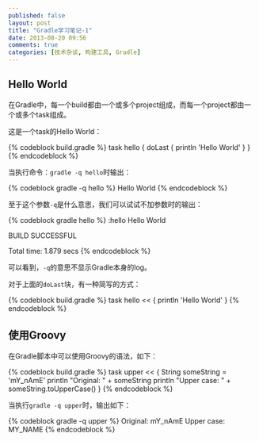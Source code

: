 ```yaml
---
published: false
layout: post
title: "Gradle学习笔记-1"
date: 2013-08-20 09:56
comments: true
categories: [技术杂谈, 构建工具, Gradle]
---
```


## Hello World

在Gradle中，每一个build都由一个或多个project组成，而每一个project都由一个或多个task组成。

这是一个task的Hello World：

{% codeblock build.gradle %}
task hello {
    doLast {
        println 'Hello World'
    }
}
{% endcodeblock %}

<!--more -->

当执行命令：`gradle -q hello`时输出：

{% codeblock gradle -q hello %}
Hello World
{% endcodeblock %}

至于这个参数`-q`是什么意思，我们可以试试不加参数时的输出：

{% codeblock gradle hello %}
:hello
Hello World

BUILD SUCCESSFUL

Total time: 1.879 secs
{% endcodeblock %}

可以看到，`-q`的意思不显示Gradle本身的log。

对于上面的`doLast`块，有一种简写的方式：

{% codeblock build.gradle %}
task hello << {
    println 'Hello World'
}
{% endcodeblock %}

## 使用Groovy

在Gradle脚本中可以使用Groovy的语法，如下：

{% codeblock build.gradle %}
task upper << {
    String someString = 'mY_nAmE'
    println "Original: " + someString
    println "Upper case: " + someString.toUpperCase()
}
{% endcodeblock %}

当执行`gradle -q upper`时，输出如下：

{% codeblock gradle -q upper %}
Original: mY_nAmE
Upper case: MY_NAME
{% endcodeblock %}

